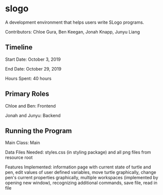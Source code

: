 # slogo

A development environment that helps users write SLogo programs.

Contributors: Chloe Gura, Ben Keegan, Jonah Knapp, Junyu Liang

## Timeline

Start Date: October 3, 2019

End Date: October 29, 2019

Hours Spent: 40 hours

## Primary Roles

Chloe and Ben: Frontend

Jonah and Junyu: Backend

## Running the Program

Main Class: Main

Data Files Needed: styles.css (in styling package) and all png files from resource root

Features Implemented: information page with current state of turtle and pen, edit values of user defined variables, move
turtle graphically, change pen's current properties graphically, multiple workspaces (implemented by opening new window),
recognizing additional commands, save file, read in file
